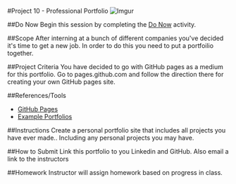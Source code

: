 #Project 10 - Professional Portfolio
![Imgur](http://i.imgur.com/QWm9EGF.png)

##Do Now 
Begin this session by completing the [Do Now](doNow.md) activity.

##Scope
After interning at a bunch of different companies you've decided it's time to get a new job. In order to do this you need to put a portfoilio together.

##Project Criteria
You have decided to go with GitHub pages as a medium for this portfolio. Go to pages.github.com and follow the direction there for creating your own GitHub pages site.


##References/Tools
* [GitHub Pages](https://pages.github.com)
* [Example Portfolios](http://www.sitepoint.com/how-to-create-a-portfolio-site-that-will-get-you-hired/)

##Instructions
Create a personal portfolio site that includes all projects you have ever made.. Including any personal projects you may have.

##How to Submit
Link this portfolio to you Linkedin and GitHub. Also email  a link to the instructors

##Homework
Instructor will assign homework based on progress in class.



